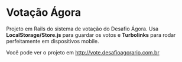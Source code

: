 Votação Ágora
=========

Projeto em Rails do sistema de votação do Desafio Ágora. Usa **LocalStorage/Store.js** para guardar os votos e **Turbolinks** para rodar perfeitamente em dispositivos mobile.

Você pode ver o projeto em http://vote.desafioagorario.com.br
